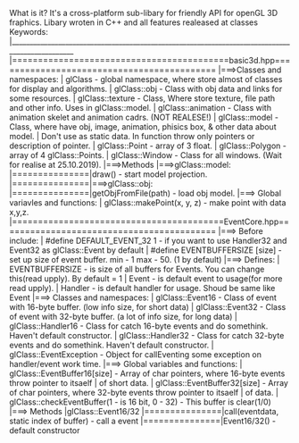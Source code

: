 What is it?
It's a cross-platform sub-libary for friendly API for openGL 3D fraphics. Libary wroten in C++ and all features realeased at classes
Keywords:
|________________________________________________________________________________________________
|==========================================basic3d.hpp===========================================
|===>Classes and namespaces:
|    glClass - global namespace, where store almost of classes for display and algorithms.
|    glClass::obj - Class with obj data and links for some resources.
|    glClass::texture - Class, Where store texture, file path and other info. Uses in glClass::model.
|    glClass::animation - Class with animation skelet and animation cadrs. (NOT REALESE!)
|    glClass::model - Class, where have obj, image, animation, phisics box, & other data about model.
|             Don't use as static data. In function throw only pointers or description of pointer.
|    glClass::Point - array of 3 float.
|    glClass::Polygon - array of 4 glClass::Points.
|    glClass::Window - Class for all windows. (Wait for realise at 25.10.2019).
|===>Methods    |===>glClass::model:
|===============|draw() - start model projection.
|===============|===>glClass::obj:
|===============|getObjFromFile(path) - load obj model.
|===> Global variavles and functions:
|    glClass::makePoint(x, y, z) - make point with data x,y,z.
|=========================================EventCore.hpp==========================================
|===> Before include:
|    #define DEFAULT_EVENT_32 1 - if you want to use Handler32 and Event32 as glClass::Event by default
|    #define EVENTBUFFERSIZE [size] - set up size of event buffer. min - 1 max - 50. (1 by default)
|===> Defines:
|    EVENTBUFFERSIZE - is size of all buffers for Events. You can change this(read upply). By default = 1
|    Event - is default event to usage(for more read upply).
|    Handler - is default handler for usage. Shoud be same like Event
|===> Classes and namespaces:
|    glClass::Event16 - Class of event with 16-byte buffer. (low info size, for short data)
|    glClass::Event32 - Class of event with 32-byte buffer. (a lot of info size, for long data)
|    glClass::Handler16 - Class for catch 16-byte events and do somethink. Haven't default constructor.
|    glClass::Handler32 - Class for catch 32-byte events and do somethink. Haven't default constructor.
|    glClass::EventException - Object for callEventing some exception on handler/event work time.
|===> Global variables and functions:
|    glClass::EventBuffer16[size] - Array of char pointers, where 16-byte events throw pointer to itsaelf |             of short data.
|    glClass::EventBuffer32[size] - Array of char pointers, where 32-byte events throw pointer to itsaelf |             of data.
|    glClass::checkEventBuffer(1 - is 16 bit, 0 - 32) - This buffer is clear(1/0)
|===> Methods   |glClass::Event16/32
|===============|call(eventdata, static index of buffer) - call a event
|===============|Event16/32() - default constructor
